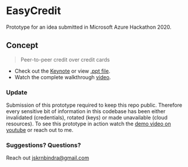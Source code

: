 # EasyCredit
Prototype for an idea submitted in Microsoft Azure Hackathon 2020.

## Concept
> Peer-to-peer credit over credit cards
- Check out the [Keynote](https://drive.google.com/file/d/1etsf8jJLPTIZoCIOG3zqkxAvfWZFlEPq/view?usp=sharing) or view [.ppt file](https://drive.google.com/file/d/1SgpKPTW_TqPttLxGCtiKfUpZ5_uEZuQ1/view?usp=sharing).
- Watch the complete walkthrough [video](https://youtu.be/5glExt1-OMM).

### Update
Submission of this prototype required to keep this repo public. Therefore every sensitive bit of information in this codebase has been either invalidated (credentials), rotated (keys) or made unavailable (cloud resources). To see this prototype in action watch the [demo video on youtube](https://youtu.be/5glExt1-OMM) or reach out to me.


### Suggestions? Questions?
Reach out jskrnbindra@gmail.com
